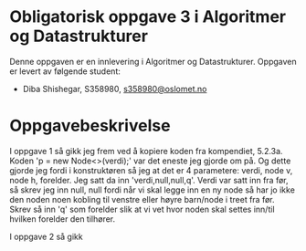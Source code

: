 # Obligatorisk oppgave 3 i Algoritmer og Datastrukturer

Denne oppgaven er en innlevering i Algoritmer og Datastrukturer. 
Oppgaven er levert av følgende student:
* Diba Shishegar, S358980, s358980@oslomet.no


# Oppgavebeskrivelse

I oppgave 1 så gikk jeg frem ved å kopiere koden fra kompendiet, 5.2.3a. 
Koden 'p = new Node<>(verdi);' var det eneste jeg gjorde om på. Og dette gjorde jeg fordi 
i konstruktøren så jeg at det er 4 parametere: verdi, node v, node h, forelder. Jeg satt da inn 'verdi,null,null,q'.
Verdi var satt inn fra før, så skrev jeg inn null, null fordi når vi skal legge inn en ny node så har jo ikke den noden 
noen kobling til venstre eller høyre barn/node i treet fra før. Skrev så inn 'q' som forelder slik at vi vet hvor noden skal
settes inn/til hvilken forelder den tilhører.

I oppgave 2 så gikk 
